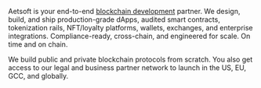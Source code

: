 Aetsoft is your end-to-end [blockchain development](https://aetsoft.net/services/blockchain-development/) partner. We design, build, and ship production-grade dApps, audited smart contracts, tokenization rails, NFT/loyalty platforms, wallets, exchanges, and enterprise integrations. Compliance-ready, cross-chain, and engineered for scale. On time and on chain.

We build public and private blockchain protocols from scratch. You also get access to our legal and business partner network to launch in the US, EU, GCC, and globally.

<!--
**aetsoft/-aetsoft** is a ✨ _special_ ✨ repository because its `README.md` (this file) appears on your GitHub profile.

Here are some ideas to get you started:

- 🔭 I’m currently working on ...
- 🌱 I’m currently learning ...
- 👯 I’m looking to collaborate on ...
- 🤔 I’m looking for help with ...
- 💬 Ask me about ...
- 📫 How to reach me: ...
- 😄 Pronouns: ...
- ⚡ Fun fact: ...
-->

